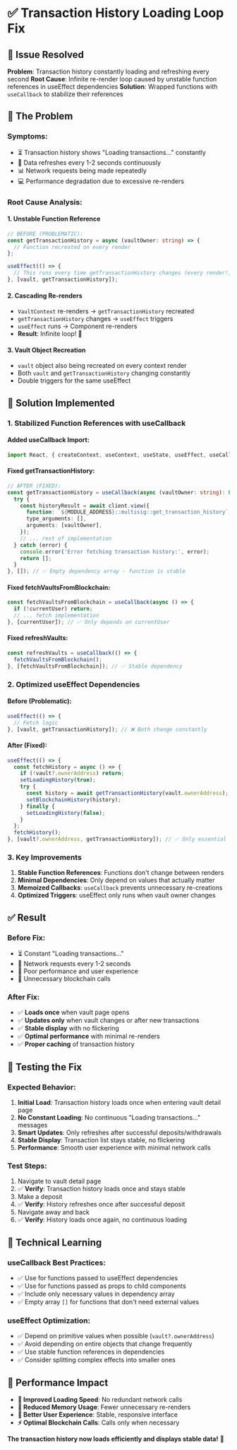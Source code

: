 # ✅ Transaction History Loading Loop Fix

## 🎯 **Issue Resolved**

**Problem**: Transaction history constantly loading and refreshing every second
**Root Cause**: Infinite re-render loop caused by unstable function references in useEffect dependencies
**Solution**: Wrapped functions with `useCallback` to stabilize their references

## 🐛 **The Problem**

### **Symptoms:**
- ⏳ Transaction history shows "Loading transactions..." constantly
- 🔄 Data refreshes every 1-2 seconds continuously  
- 📊 Network requests being made repeatedly
- 💻 Performance degradation due to excessive re-renders

### **Root Cause Analysis:**

#### **1. Unstable Function Reference**
```typescript
// BEFORE (PROBLEMATIC):
const getTransactionHistory = async (vaultOwner: string) => {
  // Function recreated on every render
};

useEffect(() => {
  // This runs every time getTransactionHistory changes (every render!)
}, [vault, getTransactionHistory]);
```

#### **2. Cascading Re-renders**
- `VaultContext` re-renders → `getTransactionHistory` recreated
- `getTransactionHistory` changes → `useEffect` triggers  
- `useEffect` runs → Component re-renders
- **Result**: Infinite loop! 🔄

#### **3. Vault Object Recreation**
- `vault` object also being recreated on every context render
- Both `vault` and `getTransactionHistory` changing constantly
- Double triggers for the same useEffect

## 🔧 **Solution Implemented**

### **1. Stabilized Function References with useCallback**

#### **Added useCallback Import:**
```typescript
import React, { createContext, useContext, useState, useEffect, useCallback } from 'react';
```

#### **Fixed getTransactionHistory:**
```typescript
// AFTER (FIXED):
const getTransactionHistory = useCallback(async (vaultOwner: string): Promise<TransactionHistory[]> => {
  try {
    const historyResult = await client.view({
      function: `${MODULE_ADDRESS}::multisig::get_transaction_history`,
      type_arguments: [],
      arguments: [vaultOwner],
    });
    // ... rest of implementation
  } catch (error) {
    console.error('Error fetching transaction history:', error);
    return [];
  }
}, []); // ✅ Empty dependency array - function is stable
```

#### **Fixed fetchVaultsFromBlockchain:**
```typescript
const fetchVaultsFromBlockchain = useCallback(async () => {
  if (!currentUser) return;
  // ... fetch implementation
}, [currentUser]); // ✅ Only depends on currentUser
```

#### **Fixed refreshVaults:**
```typescript
const refreshVaults = useCallback(() => {
  fetchVaultsFromBlockchain();
}, [fetchVaultsFromBlockchain]); // ✅ Stable dependency
```

### **2. Optimized useEffect Dependencies**

#### **Before (Problematic):**
```typescript
useEffect(() => {
  // Fetch logic
}, [vault, getTransactionHistory]); // ❌ Both change constantly
```

#### **After (Fixed):**
```typescript
useEffect(() => {
  const fetchHistory = async () => {
    if (!vault?.ownerAddress) return;
    setLoadingHistory(true);
    try {
      const history = await getTransactionHistory(vault.ownerAddress);
      setBlockchainHistory(history);
    } finally {
      setLoadingHistory(false);
    }
  };
  fetchHistory();
}, [vault?.ownerAddress, getTransactionHistory]); // ✅ Only essential dependencies
```

### **3. Key Improvements**

1. **Stable Function References**: Functions don't change between renders
2. **Minimal Dependencies**: Only depend on values that actually matter
3. **Memoized Callbacks**: `useCallback` prevents unnecessary re-creations
4. **Optimized Triggers**: useEffect only runs when vault owner changes

## ✅ **Result**

### **Before Fix:**
- ⏳ Constant "Loading transactions..." 
- 🔄 Network requests every 1-2 seconds
- 📱 Poor performance and user experience
- 💾 Unnecessary blockchain calls

### **After Fix:**
- ✅ **Loads once** when vault page opens
- ✅ **Updates only** when vault changes or after new transactions
- ✅ **Stable display** with no flickering
- ✅ **Optimal performance** with minimal re-renders
- ✅ **Proper caching** of transaction history

## 🎯 **Testing the Fix**

### **Expected Behavior:**
1. **Initial Load**: Transaction history loads once when entering vault detail page
2. **No Constant Loading**: No continuous "Loading transactions..." messages  
3. **Smart Updates**: Only refreshes after successful deposits/withdrawals
4. **Stable Display**: Transaction list stays stable, no flickering
5. **Performance**: Smooth user experience with minimal network calls

### **Test Steps:**
1. Navigate to vault detail page
2. ✅ **Verify**: Transaction history loads once and stays stable
3. Make a deposit
4. ✅ **Verify**: History refreshes once after successful deposit
5. Navigate away and back
6. ✅ **Verify**: History loads once again, no continuous loading

## 🧠 **Technical Learning**

### **useCallback Best Practices:**
- ✅ Use for functions passed to useEffect dependencies
- ✅ Use for functions passed as props to child components  
- ✅ Include only necessary values in dependency array
- ✅ Empty array `[]` for functions that don't need external values

### **useEffect Optimization:**
- ✅ Depend on primitive values when possible (`vault?.ownerAddress`)
- ✅ Avoid depending on entire objects that change frequently
- ✅ Use stable function references in dependencies
- ✅ Consider splitting complex effects into smaller ones

## 🚀 **Performance Impact**

- **🚀 Improved Loading Speed**: No redundant network calls
- **💾 Reduced Memory Usage**: Fewer unnecessary re-renders  
- **📱 Better User Experience**: Stable, responsive interface
- **⚡ Optimal Blockchain Calls**: Calls only when necessary

**The transaction history now loads efficiently and displays stable data!** 🎉